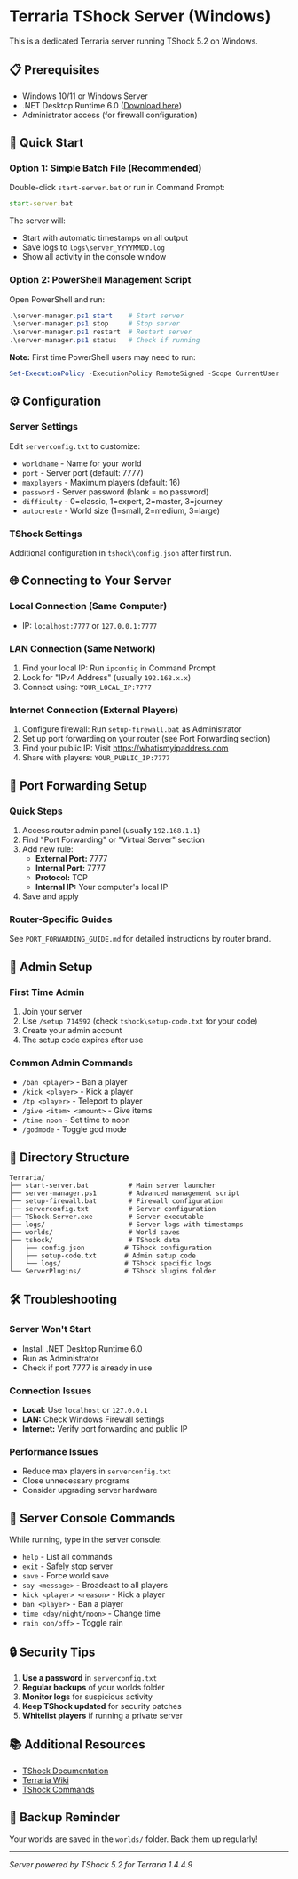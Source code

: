 # Terraria TShock Server (Windows)

This is a dedicated Terraria server running TShock 5.2 on Windows.

## 📋 Prerequisites

- Windows 10/11 or Windows Server
- .NET Desktop Runtime 6.0 ([Download here](https://dotnet.microsoft.com/download/dotnet/6.0))
- Administrator access (for firewall configuration)

## 🚀 Quick Start

### Option 1: Simple Batch File (Recommended)
Double-click `start-server.bat` or run in Command Prompt:
```cmd
start-server.bat
```
The server will:
- Start with automatic timestamps on all output
- Save logs to `logs\server_YYYYMMDD.log`
- Show all activity in the console window

### Option 2: PowerShell Management Script
Open PowerShell and run:
```powershell
.\server-manager.ps1 start    # Start server
.\server-manager.ps1 stop     # Stop server
.\server-manager.ps1 restart  # Restart server
.\server-manager.ps1 status   # Check if running
```

**Note:** First time PowerShell users may need to run:
```powershell
Set-ExecutionPolicy -ExecutionPolicy RemoteSigned -Scope CurrentUser
```

## ⚙️ Configuration

### Server Settings
Edit `serverconfig.txt` to customize:
- `worldname` - Name for your world
- `port` - Server port (default: 7777)
- `maxplayers` - Maximum players (default: 16)
- `password` - Server password (blank = no password)
- `difficulty` - 0=classic, 1=expert, 2=master, 3=journey
- `autocreate` - World size (1=small, 2=medium, 3=large)

### TShock Settings
Additional configuration in `tshock\config.json` after first run.

## 🌐 Connecting to Your Server

### Local Connection (Same Computer)
- IP: `localhost:7777` or `127.0.0.1:7777`

### LAN Connection (Same Network)
1. Find your local IP: Run `ipconfig` in Command Prompt
2. Look for "IPv4 Address" (usually `192.168.x.x`)
3. Connect using: `YOUR_LOCAL_IP:7777`

### Internet Connection (External Players)
1. Configure firewall: Run `setup-firewall.bat` as Administrator
2. Set up port forwarding on your router (see Port Forwarding section)
3. Find your public IP: Visit https://whatismyipaddress.com
4. Share with players: `YOUR_PUBLIC_IP:7777`

## 🔧 Port Forwarding Setup

### Quick Steps
1. Access router admin panel (usually `192.168.1.1`)
2. Find "Port Forwarding" or "Virtual Server" section
3. Add new rule:
   - **External Port:** 7777
   - **Internal Port:** 7777
   - **Protocol:** TCP
   - **Internal IP:** Your computer's local IP
4. Save and apply

### Router-Specific Guides
See `PORT_FORWARDING_GUIDE.md` for detailed instructions by router brand.

## 👤 Admin Setup

### First Time Admin
1. Join your server
2. Use `/setup 714592` (check `tshock\setup-code.txt` for your code)
3. Create your admin account
4. The setup code expires after use

### Common Admin Commands
- `/ban <player>` - Ban a player
- `/kick <player>` - Kick a player
- `/tp <player>` - Teleport to player
- `/give <item> <amount>` - Give items
- `/time noon` - Set time to noon
- `/godmode` - Toggle god mode

## 📁 Directory Structure

```
Terraria/
├── start-server.bat          # Main server launcher
├── server-manager.ps1        # Advanced management script
├── setup-firewall.bat        # Firewall configuration
├── serverconfig.txt          # Server configuration
├── TShock.Server.exe         # Server executable
├── logs/                     # Server logs with timestamps
├── worlds/                   # World saves
├── tshock/                   # TShock data
│   ├── config.json          # TShock configuration
│   ├── setup-code.txt       # Admin setup code
│   └── logs/                # TShock specific logs
└── ServerPlugins/           # TShock plugins folder
```

## 🛠️ Troubleshooting

### Server Won't Start
- Install .NET Desktop Runtime 6.0
- Run as Administrator
- Check if port 7777 is already in use

### Connection Issues
- **Local:** Use `localhost` or `127.0.0.1`
- **LAN:** Check Windows Firewall settings
- **Internet:** Verify port forwarding and public IP

### Performance Issues
- Reduce max players in `serverconfig.txt`
- Close unnecessary programs
- Consider upgrading server hardware

## 📝 Server Console Commands

While running, type in the server console:
- `help` - List all commands
- `exit` - Safely stop server
- `save` - Force world save
- `say <message>` - Broadcast to all players
- `kick <player> <reason>` - Kick a player
- `ban <player>` - Ban a player
- `time <day/night/noon>` - Change time
- `rain <on/off>` - Toggle rain

## 🔒 Security Tips

1. **Use a password** in `serverconfig.txt`
2. **Regular backups** of your worlds folder
3. **Monitor logs** for suspicious activity
4. **Keep TShock updated** for security patches
5. **Whitelist players** if running a private server

## 📚 Additional Resources

- [TShock Documentation](https://tshock.readme.io/)
- [Terraria Wiki](https://terraria.wiki.gg/)
- [TShock Commands](https://tshock.readme.io/docs/commands)

## 💾 Backup Reminder

Your worlds are saved in the `worlds/` folder. Back them up regularly!

---
*Server powered by TShock 5.2 for Terraria 1.4.4.9*